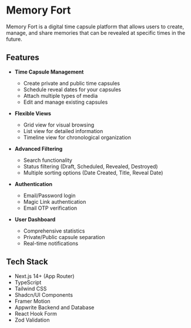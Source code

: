 # Memory Fort

Memory Fort is a digital time capsule platform that allows users to create, manage, and share memories that can be revealed at specific times in the future.

## Features

- **Time Capsule Management**
  - Create private and public time capsules
  - Schedule reveal dates for your capsules
  - Attach multiple types of media
  - Edit and manage existing capsules

- **Flexible Views**
  - Grid view for visual browsing
  - List view for detailed information
  - Timeline view for chronological organization

- **Advanced Filtering**
  - Search functionality
  - Status filtering (Draft, Scheduled, Revealed, Destroyed)
  - Multiple sorting options (Date Created, Title, Reveal Date)

- **Authentication**
  - Email/Password login
  - Magic Link authentication
  - Email OTP verification

- **User Dashboard**
  - Comprehensive statistics
  - Private/Public capsule separation
  - Real-time notifications

## Tech Stack

- Next.js 14+ (App Router)
- TypeScript
- Tailwind CSS
- Shadcn/UI Components
- Framer Motion
- Appwrite Backend and Database
- React Hook Form
- Zod Validation
